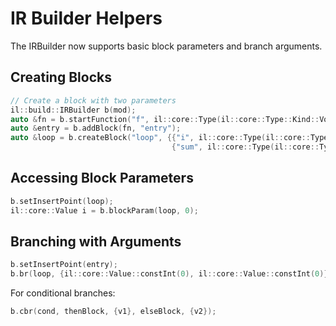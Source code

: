 # IR Builder Helpers

The IRBuilder now supports basic block parameters and branch arguments.

## Creating Blocks
```cpp
// Create a block with two parameters
il::build::IRBuilder b(mod);
auto &fn = b.startFunction("f", il::core::Type(il::core::Type::Kind::Void), {});
auto &entry = b.addBlock(fn, "entry");
auto &loop = b.createBlock("loop", {{"i", il::core::Type(il::core::Type::I64)},
                                    {"sum", il::core::Type(il::core::Type::I64)}});
```

## Accessing Block Parameters
```cpp
b.setInsertPoint(loop);
il::core::Value i = b.blockParam(loop, 0);
```

## Branching with Arguments
```cpp
b.setInsertPoint(entry);
b.br(loop, {il::core::Value::constInt(0), il::core::Value::constInt(0)});
```
For conditional branches:
```cpp
b.cbr(cond, thenBlock, {v1}, elseBlock, {v2});
```
